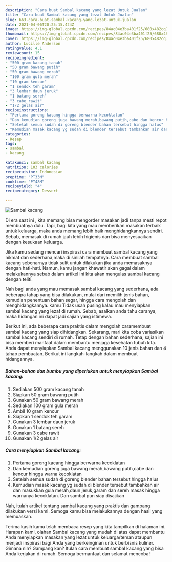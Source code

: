 ```yaml
---
description: "Cara buat Sambal kacang yang lezat Untuk Jualan"
title: "Cara buat Sambal kacang yang lezat Untuk Jualan"
slug: 663-cara-buat-sambal-kacang-yang-lezat-untuk-jualan
date: 2021-04-06T20:25:15.424Z
image: https://img-global.cpcdn.com/recipes/84ac04e3ba401f25/680x482cq70/sambal-kacang-foto-resep-utama.jpg
thumbnail: https://img-global.cpcdn.com/recipes/84ac04e3ba401f25/680x482cq70/sambal-kacang-foto-resep-utama.jpg
cover: https://img-global.cpcdn.com/recipes/84ac04e3ba401f25/680x482cq70/sambal-kacang-foto-resep-utama.jpg
author: Lucille Anderson
ratingvalue: 4.1
reviewcount: 15
recipeingredient:
- "500 gram kacang tanah"
- "50 gram bawang putih"
- "50 gram bawang merah"
- "100 gram gula merah"
- "10 gram kencur"
- "1 sendok teh garam"
- "3 lembar daun jeruk"
- "1 batang sereh"
- "3 cabe rawit"
- "1/2 gelas air"
recipeinstructions:
- "Pertama goreng kacang hingga berwarna kecoklatan"
- "Dan kemudian goreng juga bawang merah,bawang putih,cabe dan kencur hingga warna kecoklatan"
- "Setelah semua sudah di goreng blender bahan tersebut hingga halus"
- "Kemudian masak kacang yg sudah di blender tersebut tambahkan air dan masukkan gula merah,daun jeruk,garam dan sereh masak hingga warnanya kecoklatan. Dan sambal pun siap disajikan"
categories:
- Resep
tags:
- sambal
- kacang

katakunci: sambal kacang 
nutrition: 103 calories
recipecuisine: Indonesian
preptime: "PT33M"
cooktime: "PT48M"
recipeyield: "4"
recipecategory: Dessert

---
```



![Sambal kacang](https://img-global.cpcdn.com/recipes/84ac04e3ba401f25/680x482cq70/sambal-kacang-foto-resep-utama.jpg)

Di era  saat ini , kita memang bisa mengorder masakan jadi tanpa mesti repot membuatnya dulu. Tapi, bagi kita yang mau memberikan masakan terbaik untuk keluarga, maka anda memang lebih baik menghidangkannya sendiri. Sebab, memasak di rumah jauh lebih higienis dan bisa menyesuaikan dengan kesukaan keluarga.

Jika kamu sedang mencari inspirasi cara membuat sambal kacang yang nikmat dan sederhana,maka di sinilah tempatnya. Cara membuat sambal kacang  sebenarnya tidak sulit untuk dilakukan jika anda memasaknya dengan hati-hati. Namun, kamu jangan khawatir akan gagal dalam melakukannya 
sebab dalam artikel ini kita akan mengulas sambal kacang dengan teliti.  



Nah bagi anda yang mau memasak sambal kacang yang sederhana, ada beberapa tahap yang bisa dilakukan, mulai dari memilih jenis bahan, kemudian penentuan bahan segar, hingga cara mengolah dan menghidangkannya. kamu Tidak usah pusing kalau mau menyiapkan sambal kacang yang lezat di rumah. Sebab, asalkan anda  tahu caranya, maka hidangan ini dapat jadi sajian yang istimewa.

Berikut ini, ada beberapa cara praktis  dalam mengolah caramembuat sambal kacang yang siap dihidangkan. Sekarang, mari kita coba variasikan sambal kacang sendiri di rumah. Tetap dengan bahan sederhana, sajian ini bisa memberi manfaat dalam membantu menjaga kesehatan tubuh kita. Anda dapat menyiapkan Sambal kacang menggunakan 10 jenis bahan dan 4 tahap pembuatan. Berikut ini langkah-langkah dalam membuat hidangannya.

<!--inarticleads1-->

##### Bahan-bahan dan bumbu yang diperlukan untuk menyiapkan Sambal kacang:

1. Sediakan 500 gram kacang tanah
1. Siapkan 50 gram bawang putih
1. Gunakan 50 gram bawang merah
1. Sediakan 100 gram gula merah
1. Ambil 10 gram kencur
1. Siapkan 1 sendok teh garam
1. Gunakan 3 lembar daun jeruk
1. Gunakan 1 batang sereh
1. Gunakan 3 cabe rawit
1. Gunakan 1/2 gelas air




<!--inarticleads2-->

##### Cara menyiapkan Sambal kacang:

1. Pertama goreng kacang hingga berwarna kecoklatan
1. Dan kemudian goreng juga bawang merah,bawang putih,cabe dan kencur hingga warna kecoklatan
1. Setelah semua sudah di goreng blender bahan tersebut hingga halus
1. Kemudian masak kacang yg sudah di blender tersebut tambahkan air dan masukkan gula merah,daun jeruk,garam dan sereh masak hingga warnanya kecoklatan. Dan sambal pun siap disajikan




Nah, itulah artikel tentang  sambal kacang  yang praktis dan gampang dilakukan versi kami. Semoga kamu bisa melakukannya dengan hasil yang memuaskan. 

Terima kasih kamu telah membaca resep yang kita tampilkan di halaman ini. Harapan kami, olahan  Sambal kacang yang mudah di atas dapat membantu Anda menyiapkan masakan yang lezat untuk keluarga/teman ataupun menjadi inspirasi bagi Anda yang berkeinginan untuk berbisnis kuliner. Gimana nih? Gampang kan? Itulah cara membuat sambal kacang yang bisa Anda kerjakan di rumah. Semoga bermanfaat dan selamat mencoba!

